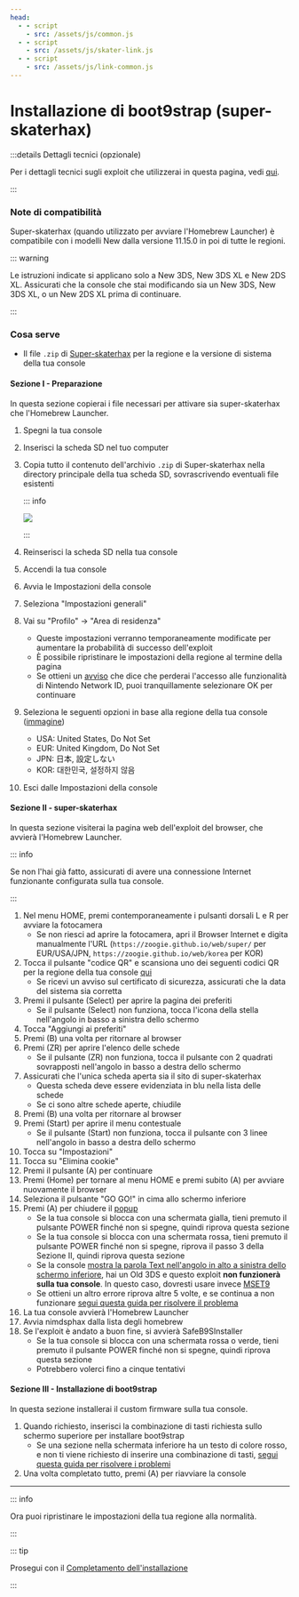 ```yaml
---
head:
  - - script
    - src: /assets/js/common.js
  - - script
    - src: /assets/js/skater-link.js
  - - script
    - src: /assets/js/link-common.js
---
```


# Installazione di boot9strap (super-skaterhax)

:::details Dettagli tecnici (opzionale)

Per i dettagli tecnici sugli exploit che utilizzerai in questa pagina, vedi [qui](https://github.com/zoogie/super-skaterhax).

:::

### Note di compatibilità

Super-skaterhax (quando utilizzato per avviare l'Homebrew Launcher) è compatibile con i modelli New dalla versione 11.15.0 in poi di tutte le regioni.

::: warning

Le istruzioni indicate si applicano solo a New 3DS, New 3DS XL e New 2DS XL. Assicurati che la console che stai modificando sia un New 3DS, New 3DS XL, o un New 2DS XL prima di continuare.

:::

### Cosa serve

- Il file `.zip` di [Super-skaterhax](https://skater.nintendohomebrew.com) per la regione e la versione di sistema della tua console

#### Sezione I - Preparazione

In questa sezione copierai i file necessari per attivare sia super-skaterhax che l'Homebrew Launcher.

1. Spegni la tua console

2. Inserisci la scheda SD nel tuo computer

3. Copia tutto il contenuto dell'archivio `.zip` di Super-skaterhax nella directory principale della tua scheda SD, sovrascrivendo eventuali file esistenti

   ::: info

   ![](/images/screenshots/skaterhax/skater-root-layout.png)

   :::

4. Reinserisci la scheda SD nella tua console

5. Accendi la tua console

6. Avvia le Impostazioni della console

7. Seleziona "Impostazioni generali"

8. Vai su "Profilo" -> "Area di residenza"
   - Queste impostazioni verranno temporaneamente modificate per aumentare la probabilità di successo dell'exploit
   - È possibile ripristinare le impostazioni della regione al termine della pagina
   - Se ottieni un [avviso](/images/screenshots/skaterhax/country-change-notice.png) che dice che perderai l'accesso alle funzionalità di Nintendo Network ID, puoi tranquillamente selezionare OK per continuare

9. Seleziona le seguenti opzioni in base alla regione della tua console ([immagine](/images/screenshots/skaterhax/skater-lang.png))
   - USA: United States, Do Not Set
   - EUR: United Kingdom, Do Not Set
   - JPN: 日本, 設定しない
   - KOR: 대한민국, 설정하지 않음

10. Esci dalle Impostazioni della console

#### Sezione II - super-skaterhax

In questa sezione visiterai la pagina web dell'exploit del browser, che avvierà l'Homebrew Launcher.

::: info

Se non l'hai già fatto, assicurati di avere una connessione Internet funzionante configurata sulla tua console.

:::

1. Nel menu HOME, premi contemporaneamente i pulsanti dorsali L e R per avviare la fotocamera
   - Se non riesci ad aprire la fotocamera, apri il Browser Internet e digita manualmente l'URL (`https://zoogie.github.io/web/super/` per EUR/USA/JPN, `https://zoogie.github.io/web/korea` per KOR)
2. Tocca il pulsante "codice QR" e scansiona uno dei seguenti codici QR per la regione della tua console [qui](https://user-images.githubusercontent.com/28328903/226086338-585bfdac-0aac-44c0-b413-89206d2815d8.png)
   - Se ricevi un avviso sul certificato di sicurezza, assicurati che la data del sistema sia corretta
3. Premi il pulsante (Select) per aprire la pagina dei preferiti
   - Se il pulsante (Select) non funziona, tocca l'icona della stella nell'angolo in basso a sinistra dello schermo
4. Tocca "Aggiungi ai preferiti"
5. Premi (B) una volta per ritornare al browser
6. Premi (ZR) per aprire l'elenco delle schede
   - Se il pulsante (ZR) non funziona, tocca il pulsante con 2 quadrati sovrapposti nell'angolo in basso a destra dello schermo
7. Assicurati che l'unica scheda aperta sia il sito di super-skaterhax
   - Questa scheda deve essere evidenziata in blu nella lista delle schede
   - Se ci sono altre schede aperte, chiudile
8. Premi (B) una volta per ritornare al browser
9. Premi (Start) per aprire il menu contestuale
   - Se il pulsante (Start) non funziona, tocca il pulsante con 3 linee nell'angolo in basso a destra dello schermo
10. Tocca su "Impostazioni"
11. Tocca su "Elimina cookie"
12. Premi il pulsante (A) per continuare
13. Premi (Home) per tornare al menu HOME e premi subito (A) per avviare nuovamente il browser
14. Seleziona il pulsante "GO GO!" in cima allo schermo inferiore
15. Premi (A) per chiudere il [popup](/images/screenshots/skaterhax/skater-popup.png)
    - Se la tua console si blocca con una schermata gialla, tieni premuto il pulsante POWER finché non si spegne, quindi riprova questa sezione
    - Se la tua console si blocca con una schermata rossa, tieni premuto il pulsante POWER finché non si spegne, riprova il passo 3 della Sezione II, quindi riprova questa sezione
    - Se la console [mostra la parola Text nell'angolo in alto a sinistra dello schermo inferiore](/images/screenshots/skaterhax/skater-old3ds.png), hai un Old 3DS e questo exploit **non funzionerà sulla tua console**. In questo caso, dovresti usare invece [MSET9](installing-boot9strap-\(mset9\))
    - Se ottieni un altro errore riprova altre 5 volte, e se continua a non funzionare [segui questa guida per risolvere il problema](troubleshooting-super-skaterhax)
16. La tua console avvierà l'Homebrew Launcher
17. Avvia nimdsphax dalla lista degli homebrew
18. Se l'exploit è andato a buon fine, si avvierà SafeB9SInstaller
    - Se la tua console si blocca con una schermata rossa o verde, tieni premuto il pulsante POWER finché non si spegne, quindi riprova questa sezione
    - Potrebbero volerci fino a cinque tentativi

#### Sezione III - Installazione di boot9strap

In questa sezione installerai il custom firmware sulla tua console.

1. Quando richiesto, inserisci la combinazione di tasti richiesta sullo schermo superiore per installare boot9strap
   - Se una sezione nella schermata inferiore ha un testo di colore rosso, e non ti viene richiesto di inserire una combinazione di tasti, [segui questa guida per risolvere i problemi](troubleshooting-super-skaterhax)
2. Una volta completato tutto, premi (A) per riavviare la console

<!--@include: ./_include/configure-luma3ds.md -->

<!--@include: ./_include/luma3ds-installed-note.md -->

___

::: info

Ora puoi ripristinare le impostazioni della tua regione alla normalità.

:::

::: tip

Prosegui con il [Completamento dell'installazione](finalizing-setup)

:::
